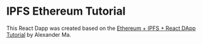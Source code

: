 # IPFS Ethereum Tutorial
This React Dapp was created based on the [Ethereum + IPFS + React DApp Tutorial](https://blog.goodaudience.com/ethereum-ipfs-react-dapp-tutorial-pt-1-a9dfd5079491) by Alexander Ma.
